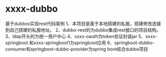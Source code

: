 # xxxx-dubbo
基于dubbox实现rest代码案例
1、本项目是基于本地搭建的私服，搭建修改连接到自己搭建的私服地址。
2、dubbo-rest的为dubbo集成rest接口的项目结构。
3、ldap开头的为统一用户中心
4、xxxx-oauth为token验证封装jar
5、xxxx-springboot 和xxxx-springboot1为springboot应用
6、springboot-dubbo-consumer和springboot-dubbo-provider为spring boot结合dubbo项目
